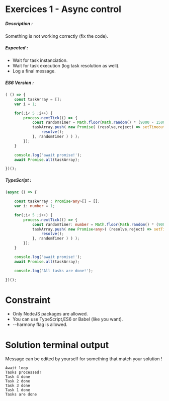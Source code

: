 # Exercices 1 - Async control 

##### Description : 

Something is not working correctly (fix the code).

##### Expected :
- Wait for task instanciation. 
- Wait for task execution (log task resolution as well).
- Log a final message.

##### ES6 Version : 

```js
( () => {
    const taskArray = [];
    var i = 1;

    for(;i< 5 ;i++) {
        process.nextTick(() => {
            const randomTimer = Math.floor(Math.random() * (9000 - 1500 + 1)) + 1500;
            taskArray.push( new Promise( (resolve,reject) => setTimeout( _ => {
                resolve();
            }, randomTimer ) ) );
        });
    }

    console.log('await promise!');
    await Promise.all(taskArray);

})();
```

##### TypeScript : 

```ts
(async () => {

    const taskArray : Promise<any>[] = [];
    var i: number = 1;

    for(;i< 5 ;i++) {
        process.nextTick(() => {
            const randomTimer: number = Math.floor(Math.random() * (9000 - 1500 + 1)) + 1500;
            taskArray.push( new Promise<any>( (resolve,reject) => setTimeout( _ => {
                resolve();
            }, randomTimer ) ) );
        });
    }

    console.log('await promise!');
    await Promise.all(taskArray);

    console.log('All tasks are done!');

})();
```

# Constraint 

- Only NodeJS packages are allowed.
- You can use TypeScript,ES6 or Babel (like you want).
- --harmony flag is allowed.

# Solution terminal output 

Message can be edited by yourself for something that match your solution !

```
Await loop
Tasks processed!
Task 4 done
Task 2 done
Task 3 done
Task 1 done
Tasks are done
```

